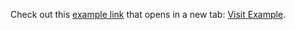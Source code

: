 Check out this [example link](https://example.com) that opens in a new tab: <a href="https://example.com" target="_blank">Visit Example</a>.
